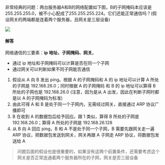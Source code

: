 非常经典的问题：两台服务器A和B的网络配置如下图，B的子网掩码本应该是255.255.255.0，被不小心配成了255.255.255.224。它们还能正常通信吗？(假设网关的两端都是连着两个服务器，且网关是三层设备)

![](https://raw.githubusercontent.com/hsxhr-10/picture/master/网络io热身1.png)

#### 解答

网络通信的三要素：**ip 地址、子网掩码、网关**。

- 通过 ip 地址和子网掩码可以计算是否在同一个子网
- 通过网关可以判断如果不同子网能否通信


1. 假设从 A 向 B 发出 ping。根据 A 的子网掩码和 A 的 ip 地址可以计算 A 所处的子网是 192.168.26.0；同时根据 A 的子网掩码 和 B 的 ip 地址可以算得 B 所处的子网也是 192.168.26.0 (注意，因为是从 A 出发，因此在判断子网时都是以 A 的子网掩码为标准)
2. 由此可得 A 和 B 是处于同一个子网内，无需经过网关，直接通过 ARP 协议广播即可
3. B 在收到 A 的数据包后给予回应。跟 1 类似，算得 B 所处的子网是 192.168.26.0；算得 A 所处的子网是 192.168.26.128
4. 从 B 向 A 回应 ping，B 和 A 不是处于同一个子网，B 需要先跟网关走一遍 ARP 协议，把数据包发送到网关，网关再跟 A 子网走 ARP 协议，将数据包发送给 A

> 问题后面的假设也是很重要的，如果没有这两个前置条件，还需要考虑这个网关是否正常连通着两个服务器所在的子网，网关是否三层设备
